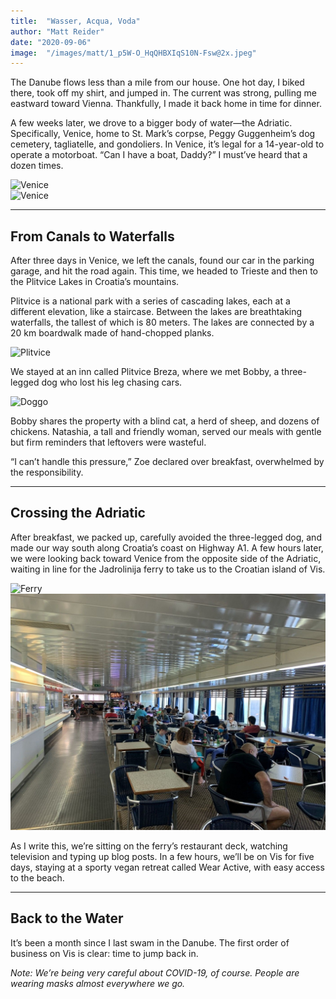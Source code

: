 ```yaml
---
title:  "Wasser, Acqua, Voda"
author: "Matt Reider"
date: "2020-09-06"
image:  "/images/matt/1_p5W-O_HqQHBXIqS10N-Fsw@2x.jpeg"
---
```


The Danube flows less than a mile from our house. One hot day, I biked there, took off my shirt, and jumped in. The current was strong, pulling me eastward toward Vienna. Thankfully, I made it back home in time for dinner.

A few weeks later, we drove to a bigger body of water—the Adriatic. Specifically, Venice, home to St. Mark’s corpse, Peggy Guggenheim’s dog cemetery, tagliatelle, and gondoliers. In Venice, it’s legal for a 14-year-old to operate a motorboat. “Can I have a boat, Daddy?” I must’ve heard that a dozen times.

![Venice](/images/matt/1_A3mFJvAQIjgNq2HkjnBUAw@2x.jpeg)  
![Venice](/images/matt/1_zLzW46oPV1My6MpU0vNXDQ@2x.jpeg)

---

## From Canals to Waterfalls

After three days in Venice, we left the canals, found our car in the parking garage, and hit the road again. This time, we headed to Trieste and then to the Plitvice Lakes in Croatia’s mountains. 

Plitvice is a national park with a series of cascading lakes, each at a different elevation, like a staircase. Between the lakes are breathtaking waterfalls, the tallest of which is 80 meters. The lakes are connected by a 20 km boardwalk made of hand-chopped planks.

![Plitvice](/images/matt/1_vimD0I0M5EHO89SpMwT83g@2x.jpeg)

We stayed at an inn called Plitvice Breza, where we met Bobby, a three-legged dog who lost his leg chasing cars.

![Doggo](/images/matt/1_wntSKtG6-uutEiq9TPMGZw@2x.jpeg)

Bobby shares the property with a blind cat, a herd of sheep, and dozens of chickens. Natashia, a tall and friendly woman, served our meals with gentle but firm reminders that leftovers were wasteful.

“I can’t handle this pressure,” Zoe declared over breakfast, overwhelmed by the responsibility.

---

## Crossing the Adriatic

After breakfast, we packed up, carefully avoided the three-legged dog, and made our way south along Croatia’s coast on Highway A1. A few hours later, we were looking back toward Venice from the opposite side of the Adriatic, waiting in line for the Jadrolinija ferry to take us to the Croatian island of Vis.

![Ferry](/images/matt/1_Ut5zRHuaYsWcMkSL9dauvg@2x.jpeg)  
![Ferry2](/images/matt/1_RNPGdk6eHDAexCivO5zA3Q@2x.jpeg)

As I write this, we’re sitting on the ferry’s restaurant deck, watching television and typing up blog posts. In a few hours, we’ll be on Vis for five days, staying at a sporty vegan retreat called Wear Active, with easy access to the beach.

---

## Back to the Water

It’s been a month since I last swam in the Danube. The first order of business on Vis is clear: time to jump back in.

*Note: We’re being very careful about COVID-19, of course. People are wearing masks almost everywhere we go.*
